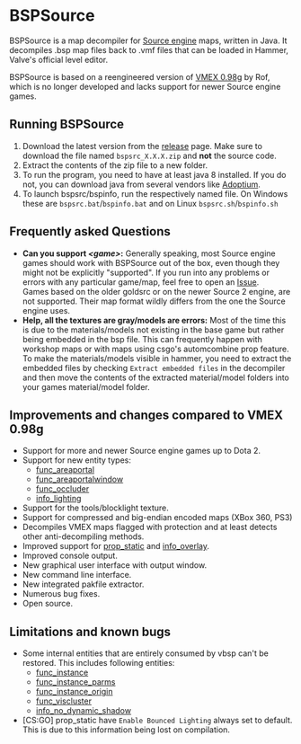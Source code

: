 # BSPSource

BSPSource is a map decompiler for [Source engine](http://developer.valvesoftware.com/wiki/Source) maps, written in Java.
It decompiles .bsp map files back to .vmf files that can be loaded in Hammer, Valve's official level editor.

BSPSource is based on a reengineered version of [VMEX 0.98g](http://www.bagthorpe.org/bob/cofrdrbob/vmex.html) by Rof, which is no longer developed and lacks support for newer Source engine games.

## Running BSPSource
1. Download the latest version from the [release](https://github.com/ata4/bspsrc/releases) page. Make sure to download the file named `bspsrc_X.X.X.zip` and **not** the source code.
2. Extract the contents of the zip file to a new folder.
3. To run the program, you need to have at least java 8 installed. If you do not, you can download java from several vendors like [Adoptium](https://adoptium.net/).
4. To launch bspsrc/bspinfo, run the respectively named file. On Windows these are `bspsrc.bat`/`bspinfo.bat` and on Linux `bspsrc.sh`/`bspinfo.sh`

## Frequently asked Questions

* **Can you support _\<game\>_:** Generally speaking, most Source engine games should work with BSPSource out of the box, even though they might not be explicitly "supported". If you run into any problems or errors with any particular game/map, feel free to open an [Issue](https://github.com/ata4/bspsrc/issues).\
Games based on the older goldsrc or on the newer Source 2 engine, are not supported. Their map format wildly differs from the one the Source engine uses. 
* **Help, all the textures are gray/models are errors:** Most of the time this is due to the materials/models not existing in the base game but rather being embedded in the bsp file. This can frequently happen with workshop maps or with maps using csgo's automcombine prop feature. To make the materials/models visible in hammer, you need to extract the embedded files by checking `Extract embedded files` in the decompiler and then move the contents of the extracted material/model folders into your games material/model folder.

## Improvements and changes compared to VMEX 0.98g

* Support for more and newer Source engine games up to Dota 2.
* Support for new entity types:
	* [func_areaportal](http://developer.valvesoftware.com/wiki/func_areaportal)
	* [func_areaportalwindow](http://developer.valvesoftware.com/wiki/func_areaportalwindow)
	* [func_occluder](http://developer.valvesoftware.com/wiki/func_occluder)
	* [info_lighting](http://developer.valvesoftware.com/wiki/info_lighting)
* Support for the tools/blocklight texture.
* Support for compressed and big-endian encoded maps (XBox 360, PS3)
* Decompiles VMEX maps flagged with protection and at least detects other anti-decompiling methods.
* Improved support for [prop_static](http://developer.valvesoftware.com/wiki/prop_static) and [info_overlay](http://developer.valvesoftware.com/wiki/info_overlay).
* Improved console output.
* New graphical user interface with output window.
* New command line interface.
* New integrated pakfile extractor.
* Numerous bug fixes.
* Open source.

## Limitations and known bugs

* Some internal entities that are entirely consumed by vbsp can't be restored. This includes following entities:
	* [func_instance](http://developer.valvesoftware.com/wiki/func_instance)
	* [func_instance_parms](http://developer.valvesoftware.com/wiki/func_instance_parms)
	* [func_instance_origin](http://developer.valvesoftware.com/wiki/func_instance_origin)
	* [func_viscluster](http://developer.valvesoftware.com/wiki/func_viscluster)
	* [info_no_dynamic_shadow](http://developer.valvesoftware.com/wiki/info_no_dynamic_shadow)
* [CS:GO] prop_static have `Enable Bounced Lighting` always set to default. This is due to this information being lost on compilation.